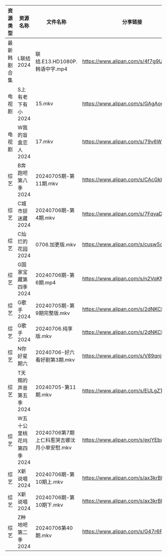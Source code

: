 | 资源类型   | 资源名称            | 文件名称                         | 分享链接                                 | 更新时间                |
| ------ | --------------- | ---------------------------- | ------------------------------------ | ------------------- |
| 最新韩剧合集 | L联结2024         | 联结.E13.HD1080P.韩语中字.mp4      | https://www.alipan.com/s/4f7g9UiAEUn | 2024-07-06 00:09:30 |
| 电视剧    | S上有老下有小2024     | 15.mkv                       | https://www.alipan.com/s/GAgAoekUHew | 2024-07-06 00:06:41 |
| 电视剧    | W我的盲盒恋人2024     | 17.mkv                       | https://www.alipan.com/s/79v6WG3ZjBK | 2024-07-06 14:07:01 |
| 综艺     | B奔跑吧第八季2024     | 20240705期-第11期.mkv           | https://www.alipan.com/s/CAcGkk8vZXT | 2024-07-06 00:07:06 |
| 综艺     | C城市捉迷藏2024      | 20240706期-第4期.mkv            | https://www.alipan.com/s/7FqyaDLUvoi | 2024-07-06 19:07:28 |
| 综艺     | C灿烂的花园2024      | 0706.加更版.mkv                 | https://www.alipan.com/s/cusw5oJaLFV | 2024-07-06 14:07:28 |
| 综艺     | G国家宝藏第四季2024    | 20240706期-第6期.mp4            | https://www.alipan.com/s/n2VqKM59HaH | 2024-07-06 20:10:01 |
| 综艺     | G歌手2024         | 20240705期-第9期完整版.mkv         | https://www.alipan.com/s/2dNKCR1mK3D | 2024-07-06 00:07:29 |
| 综艺     | G歌手2024         | 20240706.纯享版.mkv             | https://www.alipan.com/s/2dNKCR1mK3D | 2024-07-06 14:07:31 |
| 综艺     | N你好星期六          | 20240706-好六看好剧第3期.mkv        | https://www.alipan.com/s/V89qnjC6T3z | 2024-07-06 18:09:06 |
| 综艺     | T天赐的声音第五季2024   | 20240705-第11期.mkv            | https://www.alipan.com/s/EULgZTroyjo | 2024-07-06 12:08:30 |
| 综艺     | W五十公里桃花坞第四季2024 | 20240706第7期上仁科惹哭吉娜沈月小单安慰.mkv | https://www.alipan.com/s/exjYEbxNRBJ | 2024-07-06 14:08:35 |
| 综艺     | X新说唱2024        | 20240706期-第10期上.mkv          | https://www.alipan.com/s/ax3krBHPWuN | 2024-07-06 19:08:40 |
| 综艺     | X新说唱2024        | 20240706期-第10期下.mkv          | https://www.alipan.com/s/ax3krBHPWuN | 2024-07-06 19:08:39 |
| 综艺     | Z种地吧第二季2024     | 20240706第40期.mkv             | https://www.alipan.com/s/G47r6Pn4GFV | 2024-07-06 14:09:02 |
